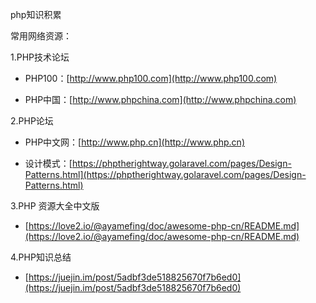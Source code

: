 php知识积累

常用网络资源：

1.PHP技术论坛

* PHP100：[http://www.php100.com](http://www.php100.com)

* PHP中国：[http://www.phpchina.com](http://www.phpchina.com)

2.PHP论坛

* PHP中文网：[http://www.php.cn](http://www.php.cn)

* 设计模式：[https://phptherightway.golaravel.com/pages/Design-Patterns.html](https://phptherightway.golaravel.com/pages/Design-Patterns.html)

3.PHP 资源大全中文版

* [https://love2.io/@ayamefing/doc/awesome-php-cn/README.md](https://love2.io/@ayamefing/doc/awesome-php-cn/README.md)

4.PHP知识总结

* [https://juejin.im/post/5adbf3de518825670f7b6ed0](https://juejin.im/post/5adbf3de518825670f7b6ed0)



